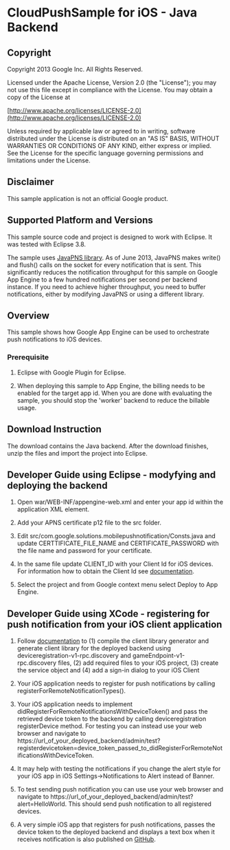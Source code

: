 # CloudPushSample for iOS - Java Backend

## Copyright
Copyright 2013 Google Inc. All Rights Reserved.

Licensed under the Apache License, Version 2.0 (the "License"); you may not use this file except in compliance with the License. You may obtain a copy of the License at

[http://www.apache.org/licenses/LICENSE-2.0](http://www.apache.org/licenses/LICENSE-2.0)

Unless required by applicable law or agreed to in writing, software distributed under the License is distributed on an "AS IS" BASIS, WITHOUT WARRANTIES OR CONDITIONS OF ANY KIND, either express or implied. See the License for the specific language governing permissions and limitations under the License.

## Disclaimer
This sample application is not an official Google product.

## Supported Platform and Versions
This sample source code and project is designed to work with Eclipse. It was tested with Eclipse 3.8.


The sample uses [JavaPNS library](https://code.google.com/p/javapns/). As of June 2013, JavaPNS makes write() and flush() calls on the socket for every notification that is sent. This significantly reduces the notification throughput for this sample on Google App Engine to a few hundred notifications per second per backend instance. If you need to achieve higher throughput, you need to buffer notifications, either by modifying JavaPNS or using a different library.

## Overview
This sample shows how Google App Engine can be used to orchestrate push notifications to iOS devices.

### Prerequisite
1. Eclipse with Google Plugin for Eclipse.

2. When deploying this sample to App Engine, the billing needs to be enabled for the target app id. When you are done with evaluating the sample,
you should stop the 'worker' backend to reduce the billable usage.

## Download Instruction
The download contains the Java backend. After the download finishes, unzip the files and import the project into Eclipse.

## Developer Guide using Eclipse - modyfying and deploying the backend
1. Open war/WEB-INF/appengine-web.xml and enter your app id within the application XML element.

2. Add your APNS certificate p12 file to the src folder.

3. Edit src/com.google.solutions.mobilepushnotification/Consts.java and update CERTTIFICATE_FILE_NAME and CERTIFICATE_PASSWORD with the file name and password for your certificate.

4. In the same file update CLIENT_ID with your Client Id for iOS devices. For information how to obtain the Client Id see [documentation](https://developers.google.com/console/help/#installed_applications).

5. Select the project and from Google context menu select Deploy to App Engine.

## Developer Guide using XCode - registering for push notification from your iOS client application
1. Follow [documentation](https://developers.google.com/appengine/docs/java/endpoints/consume_ios) to (1) compile the client library generator and generate client library for the deployed backend using deviceregistration-v1-rpc.discovery and gameEndpoint-v1-rpc.discovery files, (2) add required files to your iOS project, (3) create the service object and (4) add a sign-in dialog to your iOS Client

2. Your iOS application needs to register for push notifications by calling registerForRemoteNotificationTypes().

3. Your iOS application needs to implement didRegisterForRemoteNotificationsWithDeviceToken() and pass the retrieved device token to the backend by calling deviceregistration registerDevice method. For testing you can instead use your web browser and navigate to https://url_of_your_deployed_backend/admin/test?registerdevicetoken=device_token_passed_to_didRegisterForRemoteNotificationsWithDeviceToken.

4. It may help with testing the notifications if you change the alert style for your iOS app in iOS Settings->Notifications to Alert instead of Banner.

5. To test sending push notification you can use use your web browser and navigate to https://url_of_your_deployed_backend/admin/test?alert=HelloWorld. This should send push notification to all registered devices.

6. A very simple iOS app that registers for push notifications, passes the device token to the deployed backend and displays a text box when it receives notification is also published on [GitHub](https://github.com/GoogleCloudPlatform/solutions-ios-push-notification-sample-ios-client).





